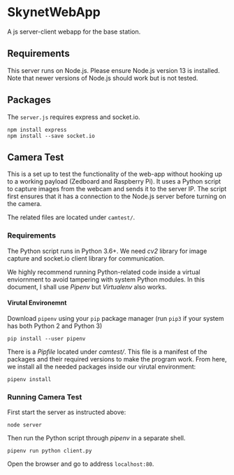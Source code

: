 # SkynetWebApp

A js server-client webapp for the base station.

## Requirements

This server runs on Node.js. Please ensure Node.js version 13 is installed. Note that newer versions of Node.js should work but is not tested.

## Packages

The `server.js` requires express and socket.io.

    npm install express
    npm install --save socket.io

## Camera Test

This is a set up to test the functionality of the web-app without hooking up to a working payload (Zedboard and Raspberry Pi). It uses a Python script to capture images from the webcam and sends it to the server IP. The script first ensures that it has a connection to the Node.js server before turning on the camera.

The related files are located under `camtest/`.


### Requirements

The Python script runs in Python 3.6+. We need *cv2* library for image capture and socket.io client library for communication. 

We highly recommend running Python-related
code inside a virtual enviornment to avoid tampering with system Python modules. In this document, I shall
use *Pipenv* but *Virtualenv* also works.

#### Virutal Environemnt

Download `pipenv` using your `pip` package manager (run `pip3` if your system has both Python 2 and Python 3)

```
pip install --user pipenv
```

There is a *Pipfile* located under *camtest/*. This file is a manifest of the packages and their required versions to make the program work. From here, we install all the needed packages inside our virutal environment:

```
pipenv install
```

### Running Camera Test

First start the server as instructed above:

```
node server
```

Then run the Python script through *pipenv* in a separate shell.

```
pipenv run python client.py
```

Open the browser and go to address `localhost:80`.
